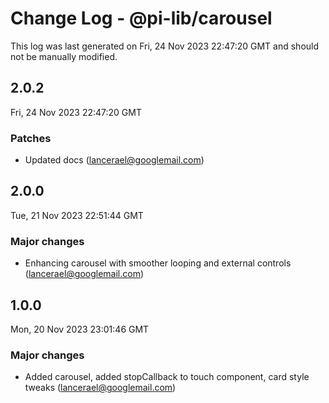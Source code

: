 # Change Log - @pi-lib/carousel

This log was last generated on Fri, 24 Nov 2023 22:47:20 GMT and should not be manually modified.

<!-- Start content -->

## 2.0.2

Fri, 24 Nov 2023 22:47:20 GMT

### Patches

- Updated docs (lancerael@googlemail.com)

## 2.0.0

Tue, 21 Nov 2023 22:51:44 GMT

### Major changes

- Enhancing carousel with smoother looping and external controls (lancerael@googlemail.com)

## 1.0.0

Mon, 20 Nov 2023 23:01:46 GMT

### Major changes

- Added carousel, added stopCallback to touch component, card style tweaks (lancerael@googlemail.com)
